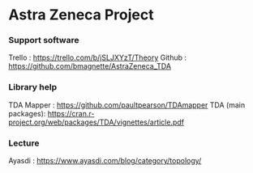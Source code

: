 # Astra Zeneca Project

### Support software
Trello : https://trello.com/b/jSLJXYzT/Theory
Github : https://github.com/bmagnette/AstraZeneca_TDA

### Library help 
TDA Mapper : https://github.com/paultpearson/TDAmapper
TDA (main packages): https://cran.r-project.org/web/packages/TDA/vignettes/article.pdf

### Lecture 
Ayasdi : https://www.ayasdi.com/blog/category/topology/